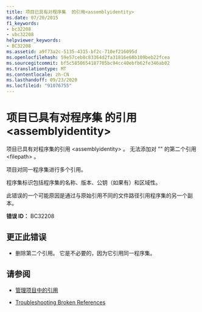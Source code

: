 ```yaml
---
title: 项目已具有对程序集  的引用<assemblyidentity>
ms.date: 07/20/2015
f1_keywords:
- bc32208
- vbc32208
helpviewer_keywords:
- BC32208
ms.assetid: a9f73a2c-5135-4315-bf2c-710ef216095d
ms.openlocfilehash: 59e57ceb8c83364d2fa31816e68b109beb22fcea
ms.sourcegitcommit: bf5c5850654187705bc94cc40ebfb62fe346ab02
ms.translationtype: MT
ms.contentlocale: zh-CN
ms.lasthandoff: 09/23/2020
ms.locfileid: "91076755"
---
```

# <a name="project-already-has-a-reference-to-assembly-assemblyidentity"></a>项目已具有对程序集  的引用\<assemblyidentity>

项目已具有对程序集的引用 \<assemblyidentity> 。 无法添加对 "" 的第二个引用 \<filepath> 。  
  
 项目对同一程序集进行多个引用。  
  
 程序集标识包括程序集的名称、版本、公钥（如果有）和区域性。  
  
 此错误的一个可能原因是通过与原始引用不同的文件路径引用程序集的另一个副本。  
  
 **错误 ID：** BC32208  
  
## <a name="to-correct-this-error"></a>更正此错误  
  
- 删除第二个引用。 它是不必要的，因为它引用同一程序集。  
  
## <a name="see-also"></a>请参阅

- [管理项目中的引用](/visualstudio/ide/managing-references-in-a-project)

- [Troubleshooting Broken References](/visualstudio/ide/troubleshooting-broken-references)
